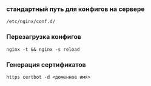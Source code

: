 ### стандартный путь для конфигов на сервере
`/etc/nginx/conf.d/`

### Перезагрузка конфигов
`nginx -t && nginx -s reload`

### Генерация сертификатов 
`https certbot -d <доменное имя>`


